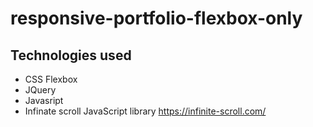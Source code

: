 # responsive-portfolio-flexbox-only

## Technologies used 
* CSS Flexbox
* JQuery
* Javasript
* Infinate scroll JavaScript library https://infinite-scroll.com/
